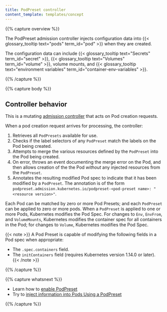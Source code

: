 ```yaml
---
title: PodPreset controller
content_template: templates/concept
---
```


{{% capture overview %}}

The PodPreset admission controller injects configuration data into
{{< glossary_tooltip text="pods" term_id="pod" >}} when they are created.

The configuration data can include {{< glossary_tooltip text="Secrets" term_id="secret" >}},
{{< glossary_tooltip text="Volumes" term_id="volume" >}}, volume mounts,
and {{< glossary_tooltip text="environment variables" term_id="container-env-variables" >}}.

{{% /capture %}}

{{% capture body %}}

## Controller behavior

This is a mutating
[admission controller](/docs/reference/access-authn-authz/admission-controllers/#what-are-they)
that acts on Pod creation requests.

When a pod creation request arrives for processing, the controller:

1. Retrieves all `PodPresets` available for use.
1. Checks if the label selectors of any `PodPreset` match the labels on the
   Pod being created.
1. Attempts to merge the various resources defined by the `PodPreset` into the
   Pod being created.
1. On error, throws an event documenting the merge error on the Pod, and then
   allows creation of the the Pod _without_ any injected resources from the `PodPreset`.
1. Annotates the resulting modified Pod spec to indicate that it has been
   modified by a `PodPreset`. The annotation is of the form
   `podpreset.admission.kubernetes.io/podpreset-<pod-preset name>: "<resource version>"`.

Each Pod can be matched by zero or more Pod Presets; and each `PodPreset` can be
applied to zero or more pods. When a `PodPreset` is applied to one or more
Pods, Kubernetes modifies the Pod Spec. For changes to `Env`, `EnvFrom`, and
`VolumeMounts`, Kubernetes modifies the container spec for all containers in
the Pod; for changes to `Volume`, Kubernetes modifies the Pod Spec.

{{< note >}}
A Pod Preset is capable of modifying the following fields in a Pod spec when appropriate:
- The `.spec.containers` field.
- The `initContainers` field (requires Kubernetes version 1.14.0 or later).
{{< /note >}}

{{% /capture %}}

{{% capture whatsnext %}}

* Learn how to [enable PodPreset](/docs/concepts/workloads/pods/podpreset/#enable-pod-preset)
* Try to [inject information into Pods Using a PodPreset](/docs/tasks/inject-data-application/podpreset/)

{{% /capture %}}
